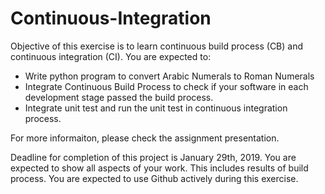 # Continuous-Integration

Objective of this exercise is to learn continuous build process (CB) and continuous integration (CI).
You are expected to:

- Write python program to convert Arabic Numerals to Roman Numerals
- Integrate Continuous Build Process to check if your software in each development stage passed the build process.
- Integrate unit test and run the unit test in continuous integration process.

For more informaiton, please check the assignment presentation.

Deadline for completion of this project is January 29th, 2019.
You are expected to show all aspects of your work. This includes results of build process.
You are expected to use Github actively during this exercise.
